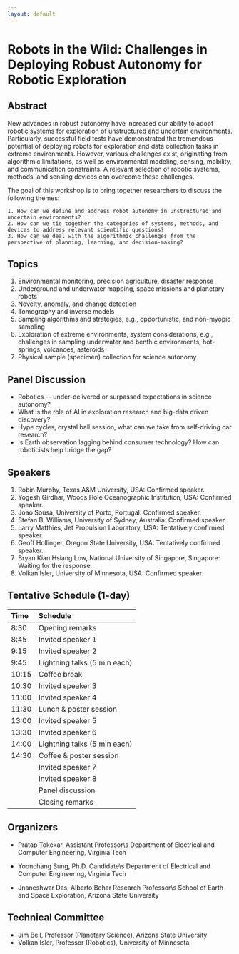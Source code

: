 ```yaml
---
layout: default
---
```


# **Robots in the Wild: Challenges in Deploying Robust Autonomy for Robotic Exploration**

## **Abstract**

New advances in robust autonomy have increased our ability to adopt robotic systems for exploration of unstructured and uncertain environments. Particularly, successful field tests have demonstrated the tremendous potential of deploying robots for exploration and data collection tasks in extreme environments. However, various challenges exist, originating from algorithmic limitations, as well as environmental modeling, sensing, mobility, and communication constraints. A relevant selection of robotic systems, methods, and sensing devices can overcome these challenges. 

The goal of this workshop is to bring together researchers to discuss the following themes:
```
1. How can we define and address robot autonomy in unstructured and uncertain environments?
2. How can we tie together the categories of systems, methods, and devices to address relevant scientific questions? 
3. How can we deal with the algorithmic challenges from the perspective of planning, learning, and decision-making?
```


## **Topics**

1. Environmental monitoring, precision agriculture, disaster response
2. Underground and underwater mapping, space missions and planetary robots
3. Novelty, anomaly, and change detection
4. Tomography and inverse models
5. Sampling algorithms and strategies, e.g., opportunistic, and non-myopic sampling
6. Exploration of extreme environments, system considerations, e.g., challenges in  sampling underwater and benthic environments, hot-springs, volcanoes, asteroids
7. Physical sample (specimen) collection for science autonomy


## **Panel Discussion**

* Robotics -- under-delivered or surpassed expectations in science autonomy? 
* What is the role of AI in exploration research and big-data driven discovery?
* Hype cycles, crystal ball session, what can we take from self-driving car research? 
* Is Earth observation lagging behind consumer technology? How can roboticists help bridge the gap?


## **Speakers**

1. Robin Murphy, Texas A&M University, USA: Confirmed speaker.
2. Yogesh Girdhar, Woods Hole Oceanographic Institution, USA: Confirmed speaker.
3. Joao Sousa, University of Porto, Portugal: Confirmed speaker.
4. Stefan B. Williams, University of Sydney, Australia: Confirmed speaker.
5. Larry Matthies, Jet Propulsion Laboratory, USA: Tentatively confirmed speaker.
6. Geoff Hollinger, Oregon State University, USA: Tentatively confirmed speaker.
7. Bryan Kian Hsiang Low, National University of Singapore, Singapore: Waiting for the response.
8. Volkan Isler, University of Minnesota, USA: Confirmed speaker.


## **Tentative Schedule (1-day)**

|   Time   |           Schedule           |
|:---------|:-----------------------------|
|   8:30   |       Opening remarks        |
|   8:45   |      Invited speaker 1       |
|   9:15   |      Invited speaker 2       |
|   9:45   | Lightning talks (5 min each) |
|  10:15   |         Coffee break         |
|  10:30   |      Invited speaker 3       |
|  11:00   |      Invited speaker 4       |
|  11:30   |    Lunch & poster session    |
|  13:00   |      Invited speaker 5       |
|  13:30   |      Invited speaker 6       |
|  14:00   | Lightning talks (5 min each) |
|  14:30   |    Coffee & poster session   |
|          |      Invited speaker 7       |
|          |      Invited speaker 8       |
|          |       Panel discussion       |
|          |       Closing remarks        |


## **Organizers**

* Pratap Tokekar, Assistant Professor\s 
Department of Electrical and Computer Engineering, Virginia Tech 

* Yoonchang Sung, Ph.D. Candidate\s
Department of Electrical and Computer Engineering, Virginia Tech 

* Jnaneshwar Das, Alberto Behar Research Professor\s 
School of Earth and Space Exploration, Arizona State University


## **Technical Committee**

* Jim Bell, Professor (Planetary Science), Arizona State University 
* Volkan Isler, Professor (Robotics), University of Minnesota 

